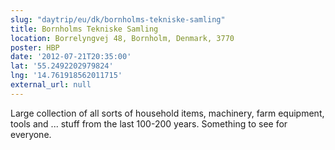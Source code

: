 ```yaml
---
slug: "daytrip/eu/dk/bornholms-tekniske-samling"
title: Bornholms Tekniske Samling
location: Borrelyngvej 48, Bornholm, Denmark, 3770
poster: HBP
date: '2012-07-21T20:35:00'
lat: '55.2492202979824'
lng: '14.761918562011715'
external_url: null
---
```


Large collection of all sorts of household items, machinery, farm equipment, tools and ... stuff from the last 100-200 years. Something to see for everyone.
